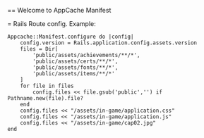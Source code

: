 == Welcome to AppCache Manifest

= Rails Route config. Example:

	Appcache::Manifest.configure do |config|
		config.version = Rails.application.config.assets.version
		files = Dir[
			'public/assets/achievements/**/*',
			'public/assets/certs/**/*',
			'public/assets/fonts/**/*',
			'public/assets/items/**/*'
		]
		for file in files
			config.files << file.gsub('public','') if Pathname.new(file).file?
		end
		config.files << "/assets/in-game/application.css"
		config.files << "/assets/in-game/application.js"
		config.files << "/assets/in-game/cap02.jpg"
	end
